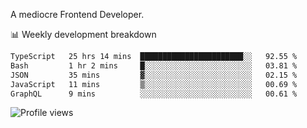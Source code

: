 A mediocre Frontend Developer.

📊 Weekly development breakdown
<!--START_SECTION:waka-->

```txt
TypeScript   25 hrs 14 mins  ███████████████████████░░   92.55 %
Bash         1 hr 2 mins     █░░░░░░░░░░░░░░░░░░░░░░░░   03.81 %
JSON         35 mins         ▓░░░░░░░░░░░░░░░░░░░░░░░░   02.15 %
JavaScript   11 mins         ▒░░░░░░░░░░░░░░░░░░░░░░░░   00.69 %
GraphQL      9 mins          ░░░░░░░░░░░░░░░░░░░░░░░░░   00.61 %
```

<!--END_SECTION:waka-->

<img src="https://gpvc.arturio.dev/iqbalfasri" alt="Profile views"/>

